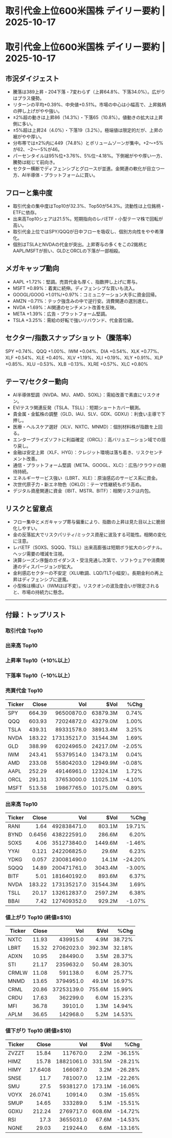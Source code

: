 # 取引代金上位600米国株 デイリー要約 | 2025-10-17

# 取引代金上位600米国株 デイリー要約 | 2025-10-17

## 市況ダイジェスト
- 騰落は389上昇・204下落・7変わらず（上昇64.8%、下落34.0%）。広がりはプラス優勢。
- リターンの平均+0.39%、中央値+0.51%。市場の中心は小幅高で、上昇銘柄の押し上げがやや強い。
- ±2%超の動きは上昇86（14.3%）・下落65（10.8%）。値動きの拡大は上昇側に多い。
- ±5%超は上昇24（4.0%）・下落19（3.2%）。極端値は限定的だが、上昇の裾がやや厚い。
- 分布帯では±2%内に449（74.8%）とボリュームゾーンが集中。+2〜+5%が62、−2〜−5%が46。
- パーセンタイルは95%位+3.76%、5%位−4.18%。下側裾がやや厚い一方、騰勢は総じて前向き。
- セクター横断でディフェンシブとグロースが並進。金関連の軟化が目立つ一方、AI半導体・プラットフォームに買い。

## フローと集中度
- 取引代金の集中度はTop10が32.3%、Top50が54.3%。流動性は上位銘柄・ETFに依存。
- 出来高Top10シェアは21.5%。短期指向のレバETF・小型テーマ株で回転が高い。
- 取引代金上位ではSPY/QQQが日中フローを吸収し、個別方向性をやや希薄化。
- 個別はTSLAとNVDAの代金が突出。上昇寄与の多くをこの2銘柄とAAPL/MSFTが担い、GLDとORCLの下落が一部相殺。

## メガキャップ動向
- AAPL +1.72%：堅調。売買代金も厚く、指数押し上げに寄与。
- MSFT +0.89%：着実に続伸。ディフェンシブな買いも流入。
- GOOGL/GOOG +1.01%/+0.97%：コミュニケーション大手に資金回帰。
- AMZN −0.71%：テック強含みの中で逆行安。消費関連の選別進む。
- NVDA +1.69%：AI関連のセンチメント改善を反映。
- META +1.39%：広告・プラットフォーム堅調。
- TSLA +3.25%：需給の好転で強いリバウンド、代金首位級。

## セクター/指数スナップショット（騰落率）
SPY +0.74%、QQQ +1.00%、IWM +0.04%、DIA +0.54%、XLK +0.77%、XLF +0.54%、XLE +0.40%、XLV +1.19%、XLI +0.19%、XLY +0.91%、XLP +0.85%、XLU −0.53%、XLB −0.13%、XLRE +0.57%、XLC +0.80%

## テーマ/セクター動向
- AI半導体堅調（NVDA、MU、AMD、SOXL）：需給改善で素直にリスクオン。
- EV/テスラ関連反発（TSLA、TSLL）：短期ショートカバー観測。
- 貴金属・金鉱株の調整（GLD、IAU、SLV、GDX、GDXU）：利食い主導で下押し。
- 医療・ヘルスケア選好（XLV、NXTC、MNMD）：個別材料株が指数を上回る。
- エンタープライズソフトに利益確定（ORCL）：高バリュエーション域での揺り戻し。
- 金融は安定上昇（XLF、HYG）：クレジット環境は落ち着き、リスクセンチメント改善。
- 通信・プラットフォーム堅調（META、GOOGL、XLC）：広告/クラウドの期待持続。
- エネルギーサービス強い（LBRT、XLE）：原油感応のサービス系に資金。
- 次世代原子力・新エネ物色（OKLO）：テーマ性継続もボラ高め。
- デジタル資産関連に資金（IBIT、MSTR、BITF）：相関リスクは内包。

## リスクと留意点
- フロー集中とメガキャップ寄与偏重により、指数の上昇は見た目以上に脆弱化しやすい。
- 金の反落拡大でリスクパリティ/ミックス資産に波及する可能性。相関の変化に注意。
- レバETF（SOXS、SQQQ、TSLL）出来高膨張は短期ボラ拡大のシグナル。ヘッジ需要の増減を注視。
- 決算シーズン序盤のガイダンス・受注見通し次第で、ソフトウェアや消費関連のディスパージョンが拡大。
- 金利感応セクターの不安定（XLU軟調、LQD/TLT小幅安）。長期金利の再上昇はディフェンシブに逆風。
- 小型株は横ばい（IWMほぼ不変）。リスクオンの波及度合いが限定されると、市場の持続力に懸念。

---

## 付録：トップリスト

### 取引代金 Top10
### 出来高 Top10
### 上昇率 Top10（+10%以上）
### 下落率 Top10（−10%以上）

### 売買代金 Top10
| Ticker | Close | Vol | $Vol | %Chg |
|---|---:|---:|---:|---:|
| SPY | 664.39 | 96500870.0 | 63879.3M | 0.74% |
| QQQ | 603.93 | 72024872.0 | 43279.0M | 1.00% |
| TSLA | 439.31 | 89331578.0 | 38913.4M | 3.25% |
| NVDA | 183.22 | 173135217.0 | 31544.3M | 1.69% |
| GLD | 388.99 | 62024965.0 | 24217.0M | -2.05% |
| IWM | 243.41 | 55379514.0 | 13473.1M | 0.04% |
| AMD | 233.08 | 55804203.0 | 12949.9M | -0.08% |
| AAPL | 252.29 | 49146961.0 | 12324.1M | 1.72% |
| ORCL | 291.31 | 37653000.0 | 11025.1M | -4.10% |
| MSFT | 513.58 | 19867765.0 | 10175.0M | 0.89% |


### 出来高 Top10
| Ticker | Close | Vol | $Vol | %Chg |
|---|---:|---:|---:|---:|
| RANI | 1.64 | 492838471.0 | 803.1M | 19.71% |
| BYND | 0.6456 | 438222591.0 | 286.6M | 6.20% |
| SOXS | 4.06 | 351273840.0 | 1449.6M | -1.46% |
| YYAI | 0.121 | 242206825.0 | 29.6M | 6.23% |
| YDKG | 0.057 | 230081490.0 | 14.1M | -24.20% |
| SQQQ | 14.89 | 200471761.0 | 3043.4M | -3.00% |
| BITF | 5.01 | 181640192.0 | 893.6M | 6.37% |
| NVDA | 183.22 | 173135217.0 | 31544.3M | 1.69% |
| TSLL | 20.17 | 132612837.0 | 2597.2M | 6.38% |
| BBAI | 7.42 | 127409352.0 | 929.2M | -1.07% |


### 値上がり Top10 (終値≥$10)
| Ticker | Close | Vol | $Vol | %Chg |
|---|---:|---:|---:|---:|
| NXTC | 11.93 | 439915.0 | 4.9M | 38.72% |
| LBRT | 15.32 | 27062023.0 | 392.3M | 32.18% |
| ADXN | 10.95 | 284490.0 | 3.5M | 28.37% |
| STI | 21.17 | 2359632.0 | 50.4M | 28.30% |
| CRMLW | 11.08 | 591138.0 | 6.0M | 25.77% |
| MNMD | 13.65 | 3794951.0 | 49.1M | 16.97% |
| CRML | 20.86 | 37253139.0 | 755.6M | 15.99% |
| CRDU | 17.63 | 362299.0 | 6.0M | 15.23% |
| MFI | 36.78 | 39101.0 | 1.3M | 14.94% |
| APLM | 36.65 | 142968.0 | 5.2M | 14.53% |


### 値下がり Top10 (終値≥$10)
| Ticker | Close | Vol | $Vol | %Chg |
|---|---:|---:|---:|---:|
| ZVZZT | 15.84 | 117670.0 | 2.2M | -36.15% |
| HIMZ | 15.78 | 18821061.0 | 331.5M | -28.21% |
| HIMY | 17.6408 | 166087.0 | 3.2M | -26.28% |
| SNSE | 11.7 | 781007.0 | 12.1M | -22.26% |
| SMU | 27.5 | 5938127.0 | 173.1M | -16.06% |
| VOYX | 26.0741 | 10914.0 | 0.3M | -15.65% |
| SMUP | 14.65 | 333289.0 | 5.1M | -15.51% |
| GDXU | 212.24 | 2769717.0 | 608.6M | -14.72% |
| RSI | 17.3 | 3655031.0 | 67.6M | -14.53% |
| NGNE | 29.03 | 219244.0 | 6.6M | -13.16% |

